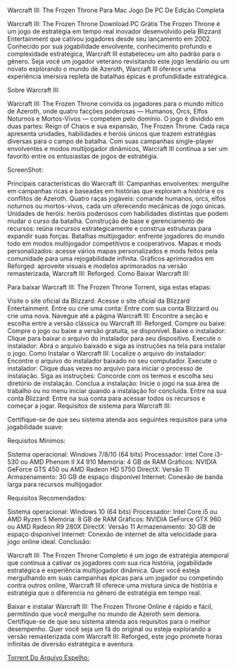 Warcraft III: The Frozen Throne Para Mac Jogo De PC De Edição Completa

Warcraft III: The Frozen Throne Download PC Grátis The Frozen Throne é um jogo de estratégia em tempo real inovador desenvolvido pela Blizzard Entertainment que cativou jogadores desde seu lançamento em 2002. Conhecido por sua jogabilidade envolvente, conhecimento profundo e complexidade estratégica, Warcraft III estabeleceu um alto padrão para o gênero. Seja você um jogador veterano revisitando este jogo lendário ou um novato explorando o mundo de Azeroth, Warcraft III oferece uma experiência imersiva repleta de batalhas épicas e profundidade estratégica.

Sobre Warcraft III:

Warcraft III: The Frozen Throne convida os jogadores para o mundo mítico de Azeroth, onde quatro facções poderosas — Humanos, Orcs, Elfos Noturnos e Mortos-Vivos — competem pelo domínio. O jogo é dividido em duas partes: Reign of Chaos e sua expansão, The Frozen Throne. Cada raça apresenta unidades, habilidades e heróis únicos que trazem estratégias diversas para o campo de batalha. Com suas campanhas single-player envolventes e modos multijogador dinâmicos, Warcraft III continua a ser um favorito entre os entusiastas de jogos de estratégia.

ScreenShot:

Principais características do Warcraft III:
Campanhas envolventes: mergulhe em campanhas ricas e baseadas em histórias que exploram a história e os conflitos de Azeroth.
Quatro raças jogáveis: comande humanos, orcs, elfos noturnos ou mortos-vivos, cada um oferecendo mecânicas de jogo únicas.
Unidades de heróis: heróis poderosos com habilidades distintas que podem mudar o curso da batalha.
Construção de base e gerenciamento de recursos: reúna recursos estrategicamente e construa estruturas para expandir suas forças.
Batalhas multijogador: enfrente jogadores do mundo todo em modos multijogador competitivos e cooperativos.
Mapas e mods personalizados: acesse vários mapas personalizados e mods feitos pela comunidade para uma rejogabilidade infinita.
Gráficos aprimorados em Reforged: aproveite visuais e modelos aprimorados na versão remasterizada, Warcraft III: Reforged.
Como Baixar Warcraft III:

Para baixar Warcraft III: The Frozen Throne Torrent, siga estas etapas:

Visite o site oficial da Blizzard: Acesse o site oficial da Blizzard Entertainment.
Entre ou crie uma conta: Entre com sua conta Blizzard ou crie uma nova.
Navegue até a página Warcraft III: Encontre a seção e escolha entre a versão clássica ou Warcraft III: Reforged.
Compre ou baixe: Compre o jogo ou baixe a versão gratuita, se disponível.
Baixe o instalador: Clique para baixar o arquivo do instalador para seu dispositivo.
Execute o instalador: Abra o arquivo baixado e siga as instruções na tela para instalar o jogo.
Como Instalar o Warcraft III:
Localize o arquivo do instalador: Encontre o arquivo do instalador baixado no seu computador.
Execute o instalador: Clique duas vezes no arquivo para iniciar o processo de instalação.
Siga as instruções: Concorde com os termos e escolha seu diretório de instalação.
Conclua a instalação: Inicie o jogo na sua área de trabalho ou no menu iniciar quando a instalação for concluída.
Entre na sua conta Blizzard: Entre na sua conta para acessar todos os recursos e começar a jogar.
Requisitos de sistema para Warcraft III:

Certifique-se de que seu sistema atenda aos seguintes requisitos para uma jogabilidade suave:

Requisitos Mínimos:

Sistema operacional: Windows 7/8/10 (64 bits)
Processador: Intel Core i3-530 ou AMD Phenom II X4 910
Memória: 4 GB de RAM
Gráficos: NVIDIA GeForce GTS 450 ou AMD Radeon HD 5750
DirectX: Versão 11
Armazenamento: 30 GB de espaço disponível
Internet: Conexão de banda larga para recursos multijogador

Requisitos Recomendados:

Sistema operacional: Windows 10 (64 bits)
Processador: Intel Core i5 ou AMD Ryzen 5
Memória: 8 GB de RAM
Gráficos: NVIDIA GeForce GTX 960 ou AMD Radeon R9 280X
DirectX: Versão 11
Armazenamento: 30 GB de espaço disponível
Internet: Conexão de internet de alta velocidade para jogo online ideal.
Conclusão:

Warcraft III: The Frozen Throne Completo é um jogo de estratégia atemporal que continua a cativar os jogadores com sua rica história, jogabilidade estratégica e experiência multijogador dinâmica. Quer você esteja mergulhando em suas campanhas épicas para um jogador ou competindo contra outros online, Warcraft III oferece uma mistura única de história e estratégia que o diferencia no gênero de estratégia em tempo real.

Baixar e instalar Warcraft III: The Frozen Throne Online é rápido e fácil, permitindo que você mergulhe no mundo de Azeroth sem demora. Certifique-se de que seu sistema atenda aos requisitos para o melhor desempenho. Quer você seja um fã do original ou esteja explorando a versão remasterizada com Warcraft III: Reforged, este jogo promete horas infinitas de diversão estratégica e aventura.

[Torrent Do Arquivo Espelho:](https://jogooceano.org/download-warcraft-iii-the-frozen-throne/)
